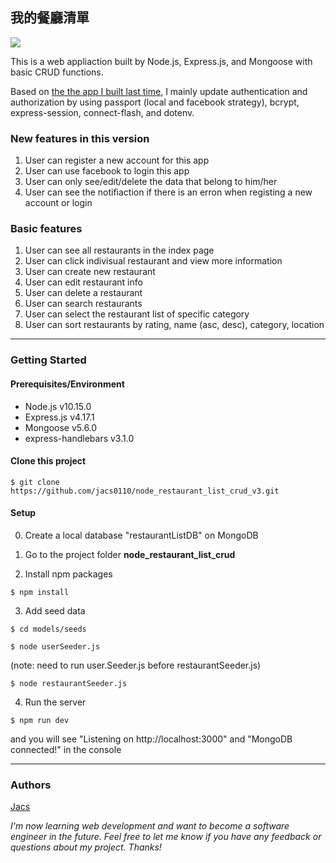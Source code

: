 ## 我的餐廳清單

![](https://assets-lighthouse.s3.amazonaws.com/uploads/answer/cover/99623/medium_2019-06-30_at_10.54_PM.gif)

This is a web appliaction built by Node.js, Express.js, and Mongoose with basic CRUD functions. 

Based on [the the app I built last time](https://github.com/jacs0110/node_restaurant_list_crud_v2), I mainly update authentication and authorization by using passport (local and facebook strategy), bcrypt, express-session, connect-flash, and dotenv.

### New features in this version
1. User can register a new account for this app
2. User can use facebook to login this app
3. User can only see/edit/delete the data that belong to him/her
4. User can see the notifiaction if there is an erron when registing a new account or login

### Basic features
1. User can see all restaurants in the index page
2. User can click indivisual restaurant and view more information
3. User can create new restaurant
4. User can edit restaurant info
5. User can delete a restaurant
6. User can search restaurants
7. User can select the restaurant list of specific category
8. User can sort restaurants by rating, name (asc, desc), category, location

---
### Getting Started
#### Prerequisites/Environment
* Node.js v10.15.0
* Express.js v4.17.1
* Mongoose v5.6.0
* express-handlebars v3.1.0

#### Clone this project
```
$ git clone https://github.com/jacs0110/node_restaurant_list_crud_v3.git
```
#### Setup
0. Create a local database "restaurantListDB" on MongoDB

1. Go to the project folder **node_restaurant_list_crud**

2. Install npm packages
```
$ npm install
```
3. Add seed data

```
$ cd models/seeds
```

```
$ node userSeeder.js 
```
(note: need to run user.Seeder.js before restaurantSeeder.js)
```
$ node restaurantSeeder.js 
```

4. Run the server
```
$ npm run dev
```
and you will see "Listening on http://localhost:3000"  and "MongoDB connected!" in the console

---
### Authors
[Jacs](https://github.com/jacs0110)

*I'm now learning web development and want to become a software engineer in the future. Feel free to let me know if you have any feedback or questions about my project. Thanks!*
